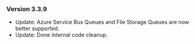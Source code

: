 ### Version 3.3.9

- Update: Azure Service Bus Queues and File Storage Queues are now better supported.
- Update: Done internal code cleanup.